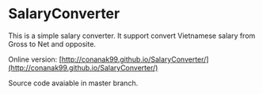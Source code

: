 # SalaryConverter
This is a simple salary converter. It support convert Vietnamese salary from Gross to Net and opposite.

Online version: [http://conanak99.github.io/SalaryConverter/](http://conanak99.github.io/SalaryConverter/)

Source code avaiable in master branch.
